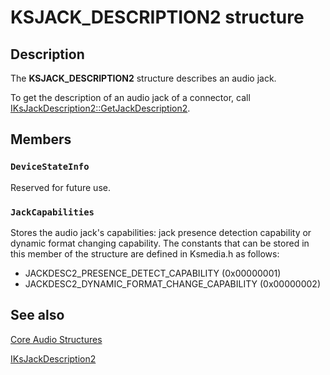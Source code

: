 # KSJACK_DESCRIPTION2 structure

## Description

The **KSJACK_DESCRIPTION2** structure describes an audio jack.

To get the description of an audio jack of a connector, call [IKsJackDescription2::GetJackDescription2](https://learn.microsoft.com/windows/desktop/api/devicetopology/nf-devicetopology-iksjackdescription2-getjackdescription2).

## Members

### `DeviceStateInfo`

Reserved for future use.

### `JackCapabilities`

Stores the audio jack's capabilities: jack presence detection capability
or dynamic format changing capability. The constants that can be stored in this member of the structure are defined in Ksmedia.h as follows:

* JACKDESC2_PRESENCE_DETECT_CAPABILITY (0x00000001)
* JACKDESC2_DYNAMIC_FORMAT_CHANGE_CAPABILITY (0x00000002)

## See also

[Core Audio Structures](https://learn.microsoft.com/windows/desktop/CoreAudio/core-audio-structures)

[IKsJackDescription2](https://learn.microsoft.com/windows/desktop/api/devicetopology/nn-devicetopology-iksjackdescription2)